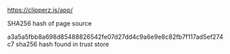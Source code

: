 https://clipperz.is/app/

SHA256 hash of page source

a3a5a5fbb8a698d85488826542fe07d27dd4c9a6e9e8c82fb7f117ad5ef274c7
sha256 hash found in trust store
